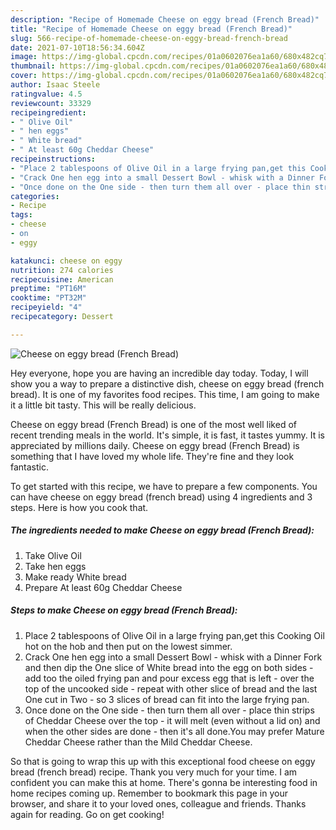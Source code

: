 ```yaml
---
description: "Recipe of Homemade Cheese on eggy bread (French Bread)"
title: "Recipe of Homemade Cheese on eggy bread (French Bread)"
slug: 566-recipe-of-homemade-cheese-on-eggy-bread-french-bread
date: 2021-07-10T18:56:34.604Z
image: https://img-global.cpcdn.com/recipes/01a0602076ea1a60/680x482cq70/cheese-on-eggy-bread-french-bread-recipe-main-photo.jpg
thumbnail: https://img-global.cpcdn.com/recipes/01a0602076ea1a60/680x482cq70/cheese-on-eggy-bread-french-bread-recipe-main-photo.jpg
cover: https://img-global.cpcdn.com/recipes/01a0602076ea1a60/680x482cq70/cheese-on-eggy-bread-french-bread-recipe-main-photo.jpg
author: Isaac Steele
ratingvalue: 4.5
reviewcount: 33329
recipeingredient:
- " Olive Oil"
- " hen eggs"
- " White bread"
- " At least 60g Cheddar Cheese"
recipeinstructions:
- "Place 2 tablespoons of Olive Oil in a large frying pan,get this Cooking Oil hot on the hob and then put on the lowest simmer."
- "Crack One hen egg into a small Dessert Bowl - whisk with a Dinner Fork and then dip the One slice of White bread into the egg on both sides - add too the oiled frying pan and pour excess egg that is left - over the top of the uncooked side - repeat with other slice of bread and the last One cut in Two - so 3 slices of bread can fit into the large frying pan."
- "Once done on the One side - then turn them all over - place thin strips of Cheddar Cheese over the top - it will melt (even without a lid on) and when the other sides are done - then it&#39;s all done.You may prefer Mature Cheddar Cheese rather than the Mild Cheddar Cheese."
categories:
- Recipe
tags:
- cheese
- on
- eggy

katakunci: cheese on eggy 
nutrition: 274 calories
recipecuisine: American
preptime: "PT16M"
cooktime: "PT32M"
recipeyield: "4"
recipecategory: Dessert

---
```



![Cheese on eggy bread (French Bread)](https://img-global.cpcdn.com/recipes/01a0602076ea1a60/680x482cq70/cheese-on-eggy-bread-french-bread-recipe-main-photo.jpg)

Hey everyone, hope you are having an incredible day today. Today, I will show you a way to prepare a distinctive dish, cheese on eggy bread (french bread). It is one of my favorites food recipes. This time, I am going to make it a little bit tasty. This will be really delicious.

Cheese on eggy bread (French Bread) is one of the most well liked of recent trending meals in the world. It's simple, it is fast, it tastes yummy. It is appreciated by millions daily. Cheese on eggy bread (French Bread) is something that I have loved my whole life. They're fine and they look fantastic.




To get started with this recipe, we have to prepare a few components. You can have cheese on eggy bread (french bread) using 4 ingredients and 3 steps. Here is how you cook that.

<!--inarticleads1-->

##### The ingredients needed to make Cheese on eggy bread (French Bread):

1. Take  Olive Oil
1. Take  hen eggs
1. Make ready  White bread
1. Prepare  At least 60g Cheddar Cheese




<!--inarticleads2-->

##### Steps to make Cheese on eggy bread (French Bread):

1. Place 2 tablespoons of Olive Oil in a large frying pan,get this Cooking Oil hot on the hob and then put on the lowest simmer.
1. Crack One hen egg into a small Dessert Bowl - whisk with a Dinner Fork and then dip the One slice of White bread into the egg on both sides - add too the oiled frying pan and pour excess egg that is left - over the top of the uncooked side - repeat with other slice of bread and the last One cut in Two - so 3 slices of bread can fit into the large frying pan.
1. Once done on the One side - then turn them all over - place thin strips of Cheddar Cheese over the top - it will melt (even without a lid on) and when the other sides are done - then it&#39;s all done.You may prefer Mature Cheddar Cheese rather than the Mild Cheddar Cheese.




So that is going to wrap this up with this exceptional food cheese on eggy bread (french bread) recipe. Thank you very much for your time. I am confident you can make this at home. There's gonna be interesting food in home recipes coming up. Remember to bookmark this page in your browser, and share it to your loved ones, colleague and friends. Thanks again for reading. Go on get cooking!
